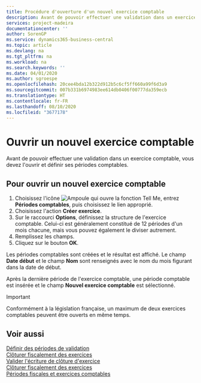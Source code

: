 ```yaml
---
title: Procédure d'ouverture d'un nouvel exercice comptable
description: Avant de pouvoir effectuer une validation dans un exercice comptable, vous devez l'ouvrir et définir ses périodes comptables.
services: project-madeira
documentationcenter: ''
author: SorenGP
ms.service: dynamics365-business-central
ms.topic: article
ms.devlang: na
ms.tgt_pltfrm: na
ms.workload: na
ms.search.keywords: ''
ms.date: 04/01/2020
ms.author: sgroespe
ms.openlocfilehash: 20cee4bda12b322d912b5c6cf5ff660a99f6d3a9
ms.sourcegitcommit: 007b331b6974983ee614db0406f00777da359ecb
ms.translationtype: HT
ms.contentlocale: fr-FR
ms.lasthandoff: 08/10/2020
ms.locfileid: "3677178"
---
```

# <a name="open-a-new-fiscal-year"></a>Ouvrir un nouvel exercice comptable
Avant de pouvoir effectuer une validation dans un exercice comptable, vous devez l'ouvrir et définir ses périodes comptables.  

## <a name="to-open-a-new-fiscal-year"></a>Pour ouvrir un nouvel exercice comptable  

1.  Choisissez l'icône ![Ampoule qui ouvre la fonction Tell Me](../../media/ui-search/search_small.png "Dites-moi ce que vous voulez faire"), entrez **Périodes comptables**, puis choisissez le lien approprié.  
2.  Choisissez l'action **Créer exercice**.  
3.  Sur le raccourci **Options**, définissez la structure de l'exercice comptable. Celui-ci est généralement constitué de 12 périodes d'un mois chacune, mais vous pouvez également le diviser autrement.  
4.  Remplissez les champs.  
5.  Cliquez sur le bouton **OK**.  

Les périodes comptables sont créées et le résultat est affiché. Le champ **Date début** et le champ **Nom** sont renseignés avec le nom du mois figurant dans la date de début.  

Après la dernière période de l'exercice comptable, une période comptable est insérée et le champ **Nouvel exercice comptable** est sélectionné.  

> [!IMPORTANT]  
>  Conformément à la législation française, un maximum de deux exercices comptables peuvent être ouverts en même temps.  

## <a name="see-also"></a>Voir aussi  
 [Définir des périodes de validation](how-to-specify-posting-periods.md)   
 [Clôturer fiscalement des exercices](how-to-close-years.md)   
 [Valider l'écriture de clôture d'exercice](how-to-post-the-year-end-closing-entry.md)   
 [Clôturer fiscalement des exercices](how-to-fiscally-close-years.md)   
 [Périodes fiscales et exercices comptables](fiscal-periods-and-fiscal-years.md)
